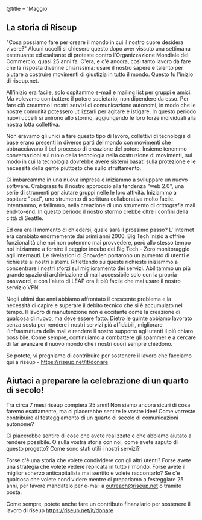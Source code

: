 @title = 'Maggio'


La storia di Riseup
--------------------------------------------

"Cosa possiamo fare per creare il mondo in cui il nostro cuore desidera vivere?" Alcuni uccelli si chiesero questo dopo aver vissuto una settimana estenuante ed esaltante di proteste contro l'Organizzazione Mondiale del Commercio, quasi 25 anni fa. C'era, e c'è ancora, così tanto lavoro da fare che la risposta divenne chiarissima: usare il nostro sapere e talento per aiutare a costruire movimenti di giustizia in tutto il mondo. Questo fu l'inizio di riseup.net.

All'inizio era facile, solo ospitammo e-mail e mailing list per gruppi e amici. Ma volevamo combattere il potere societario, non dipendere da esso. Per fare ciò creammo i nostri servizi di comunicazione autonomi, in modo che le nostre comunità potessero utilizzarli per agitare e istigare. In questo periodo nuovi uccelli si unirono allo stormo, aggiungendo le loro forze individuali alla nostra lotta collettiva.

Non eravamo gli unici a fare questo tipo di lavoro, collettivi di tecnologia di base erano presenti in diverse parti del mondo con movimenti che abbracciavano il bel processo di creazione del potere. Insieme tenemmo conversazioni sul ruolo della tecnologia nella costruzione di movimenti, sul modo in cui la tecnologia dovrebbe avere sistemi basati sulla protezione e le necessità della gente piuttosto che sullo sfruttamento.

Ci imbarcammo in una nuova impresa e iniziammo a sviluppare un nuovo software. Crabgrass fu il nostro approccio alla tendenza "web 2.0", una serie di strumenti per aiutare gruppi nelle le loro attività. Iniziammo a ospitare "pad", uno strumento di scrittura collaborativa molto facile. Intentammo, e fallimmo, nella creazione di uno strumento di crittografia mail end-to-end. In questo periodo il nostro stormo crebbe oltre i confini della città di Seattle.

Ed ora era il momento di chiedersi, quale sarà il prossimo passo? L' Internet era cambiato enormemente dai primi anni 2000. Big Tech iniziò a offrire funzionalità che noi non potemmo mai provvedere, però allo stesso tempo noi iniziammo a fornire il peggior incubo dei Big Tech - Zero monitoraggio agli internauti. Le rivelazioni di Snowden portarono un aumento di utenti e richieste ai nostri sistemi. Riflettendo su queste richieste iniziammo a concentrare i nostri sforzi sul miglioramento dei servizi. Abilitammo un più grande spazio di archiviazione di mail accessibile solo con la propria password, e con l'aiuto di LEAP ora è più facile che mai usare il nostro servizio VPN.

Negli ultimi due anni abbiamo affrontato il crescente problema e la necessità di capire e superare il debito tecnico che si è accumulato nel tempo. Il lavoro di manutenzione non è eccitante come la creazione di qualcosa di nuovo, ma deve essere fatto. Dietro le quinte abbiamo lavorato senza sosta per rendere i nostri servizi più affidabili, migliorare l'infrastruttura della mail e rendere il nostro supporto agli utenti il più chiaro possibile. Come sempre, continuiamo a combattere gli spammer e a cercare di far avanzare il nuovo mondo che i nostri cuori sempre chiedono.

Se potete, vi preghiamo di contribuire per sostenere il lavoro che facciamo qui a riseup  - https://riseup.net/it/donare


Aiutaci a preparare la celebrazione di un quarto di secolo!
--------------------------------------------
Tra circa 7 mesi riseup compierà 25 anni! Non siamo ancora sicuri di cosa faremo esattamente, ma ci piacerebbe sentire le vostre idee! Come vorreste contribuire al festeggiamento di un quarto di secolo di comunicazioni autonome?

Ci piacerebbe sentire di cose che avete realizzato e che abbiamo aiutato a rendere possibile. O sulla vostra storia con noi, come avete saputo di questo progetto? Come sono stati utili i nostri servizi?

Forse c'è una storia che volete condividere con gli altri utenti? Forse avete una strategia che volete vedere replicata in tutto il mondo. Forse avete il miglior scherzo anticapitalista mai sentito e volete raccontarlo? Se c'è qualcosa che volete condividere mentre ci prepariamo a festeggiare 25 anni, per favore mandatelo per e-mail a outreach@riseup.net o tramite posta.

Come sempre, potete anche fare un contributo finanziario per sostenere il lavoro di riseup https://riseup.net/it/donare